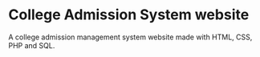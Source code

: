 # College Admission System website
A college admission management system website made with HTML, CSS, PHP and SQL.
